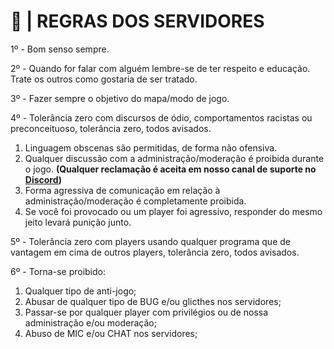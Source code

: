 # 📕 | REGRAS DOS SERVIDORES

1º - Bom senso sempre.

2º - Quando for falar com alguém lembre-se de ter respeito e educação. Trate os outros como gostaria de ser tratado.

3º - Fazer sempre o objetivo do mapa/modo de jogo.

4º - Tolerância zero com discursos de ódio, comportamentos racistas ou preconceituoso, tolerância zero, todos avisados.

1. Linguagem obscenas são permitidas, de forma não ofensiva.
2. Qualquer discussão com a administração/moderação é proibida durante o jogo. **(Qualquer reclamação é aceita em nosso canal de suporte no** [**Discord**](https://discord.gg/g7uTcEYVRR)**)**
3. Forma agressiva de comunicação em relação à administração/moderação é completamente proibida.
4. Se você foi provocado ou um player foi agressivo, responder do mesmo jeito levará punição junto.

5º - Tolerância zero com players usando qualquer programa que de vantagem em cima de outros players, tolerância zero, todos avisados.

6º - Torna-se proibido:

1. Qualquer tipo de anti-jogo;
2. Abusar de qualquer tipo de BUG e/ou glicthes nos servidores;
3. Passar-se por qualquer player com privilégios ou de nossa administração e/ou moderação;
4. Abuso de MIC e/ou CHAT nos servidores;
